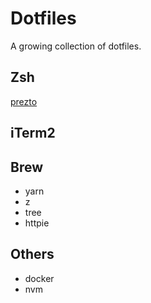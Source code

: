 # Dotfiles

A growing collection of dotfiles.

## Zsh
[prezto](https://github.com/sorin-ionescu/prezto)

## iTerm2

## Brew

* yarn
* z
* tree
* httpie

## Others

* docker
* nvm
